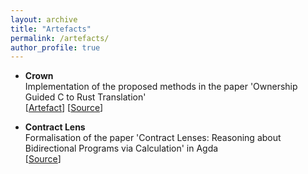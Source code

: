 ```yaml
---
layout: archive
title: "Artefacts"
permalink: /artefacts/
author_profile: true
---
```



* __Crown__\
  Implementation of the proposed methods in the paper 'Ownership Guided C to Rust Translation'\
  [[Artefact](https://zenodo.org/record/7876586)] [[Source](https://github.com/KomaEc/crown/tree/artifact)]


* __Contract Lens__\
  Formalisation of the paper 'Contract Lenses: Reasoning about Bidirectional Programs via Calculation' in Agda\
  [[Source](https://github.com/KomaEc/ContractLens-artifact)]
